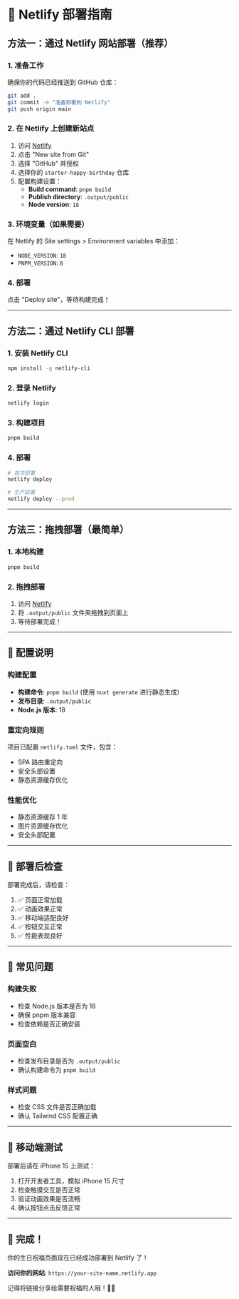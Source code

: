 # 🚀 Netlify 部署指南

## 方法一：通过 Netlify 网站部署（推荐）

### 1. 准备工作
确保你的代码已经推送到 GitHub 仓库：
```bash
git add .
git commit -m "准备部署到 Netlify"
git push origin main
```

### 2. 在 Netlify 上创建新站点
1. 访问 [Netlify](https://www.netlify.com/)
2. 点击 "New site from Git"
3. 选择 "GitHub" 并授权
4. 选择你的 `starter-happy-birthday` 仓库
5. 配置构建设置：
   - **Build command**: `pnpm build`
   - **Publish directory**: `.output/public`
   - **Node version**: `18`

### 3. 环境变量（如果需要）
在 Netlify 的 Site settings > Environment variables 中添加：
- `NODE_VERSION`: `18`
- `PNPM_VERSION`: `8`

### 4. 部署
点击 "Deploy site"，等待构建完成！

---

## 方法二：通过 Netlify CLI 部署

### 1. 安装 Netlify CLI
```bash
npm install -g netlify-cli
```

### 2. 登录 Netlify
```bash
netlify login
```

### 3. 构建项目
```bash
pnpm build
```

### 4. 部署
```bash
# 首次部署
netlify deploy

# 生产部署
netlify deploy --prod
```

---

## 方法三：拖拽部署（最简单）

### 1. 本地构建
```bash
pnpm build
```

### 2. 拖拽部署
1. 访问 [Netlify](https://app.netlify.com/drop)
2. 将 `.output/public` 文件夹拖拽到页面上
3. 等待部署完成！

---

## 🔧 配置说明

### 构建配置
- **构建命令**: `pnpm build` (使用 `nuxt generate` 进行静态生成)
- **发布目录**: `.output/public`
- **Node.js 版本**: 18

### 重定向规则
项目已配置 `netlify.toml` 文件，包含：
- SPA 路由重定向
- 安全头部设置
- 静态资源缓存优化

### 性能优化
- 静态资源缓存 1 年
- 图片资源缓存优化
- 安全头部配置

---

## 🎯 部署后检查

部署完成后，请检查：
1. ✅ 页面正常加载
2. ✅ 动画效果正常
3. ✅ 移动端适配良好
4. ✅ 按钮交互正常
5. ✅ 性能表现良好

---

## 🐛 常见问题

### 构建失败
- 检查 Node.js 版本是否为 18
- 确保 pnpm 版本兼容
- 检查依赖是否正确安装

### 页面空白
- 检查发布目录是否为 `.output/public`
- 确认构建命令为 `pnpm build`

### 样式问题
- 检查 CSS 文件是否正确加载
- 确认 Tailwind CSS 配置正确

---

## 📱 移动端测试

部署后请在 iPhone 15 上测试：
1. 打开开发者工具，模拟 iPhone 15 尺寸
2. 检查触摸交互是否正常
3. 验证动画效果是否流畅
4. 确认按钮点击反馈正常

---

## 🎉 完成！

你的生日祝福页面现在已经成功部署到 Netlify 了！

**访问你的网站**: `https://your-site-name.netlify.app`

记得将链接分享给需要祝福的人哦！🎂✨
